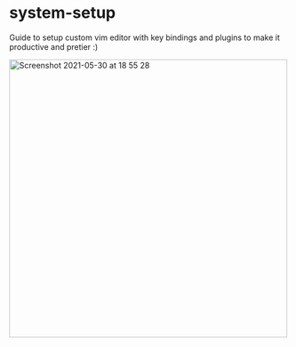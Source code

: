 # system-setup

Guide to setup custom  vim editor with key bindings and plugins to make it productive and pretier :)

<img width="500" alt="Screenshot 2021-05-30 at 18 55 28" src="https://user-images.githubusercontent.com/34306898/120114768-9b429380-c178-11eb-932f-ebfb45368c56.png">
